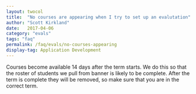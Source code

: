 ```yaml
---
layout: twocol
title:  "No courses are appearing when I try to set up an evalutation"
author: "Scott Kirkland"
date:   2017-04-06
category: "evals"
tags: "faq"
permalink: /faq/evals/no-courses-appearing
display-tag: Application Development
---
```


Courses become available 14 days after the term starts. We do this so that the roster of students we pull from banner is likely to be complete. After the term is complete they will be removed, so make sure that you are in the correct term.
